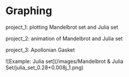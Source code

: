 # Graphing
project_1: plotting Mandelbrot set and Julia set

project_2: animation of Mandelbrot and Julia set

project_3: Apollonian Gasket

![Example: Julia set](/images/Mandelbrot & Julia Set/julia_set_0.28+0.008j_1.png)

